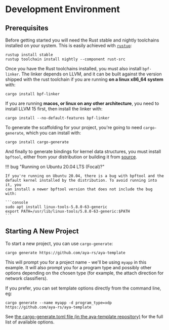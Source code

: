 # Development Environment

## Prerequisites

Before getting started you will need the Rust stable and nightly toolchains
installed on your system.  This is easily achieved with
[`rustup`](https://rustup.rs):

```console
rustup install stable
rustup toolchain install nightly --component rust-src
```

Once you have the Rust toolchains installed, you must also install `bpf-linker`.
The linker depends on LLVM, and it can be built against the version shipped with
the rust toolchain if you are running **on a linux x86_64 system** with:

```console
cargo install bpf-linker
```

If you are running **macos, or linux on any other architecture**, you need to
install LLVM 15 first, then install the linker with:

```console
cargo install --no-default-features bpf-linker
```

To generate the scaffolding for your project, you're going to need
`cargo-generate`, which you can install with:

```console
cargo install cargo-generate
```

And finally to generate bindings for kernel data structures, you must install
`bpftool`, either from your distribution or building it from
[source](https://github.com/libbpf/bpftool).

!!! bug "Running on Ubuntu 20.04 LTS (Focal)?"

	If you're running on Ubuntu 20.04, there is a bug with bpftool and the
	default kernel installed by the distribution. To avoid running into it, you
	can install a newer bpftool version that does not include the bug with:

	```console
	sudo apt install linux-tools-5.8.0-63-generic
	export PATH=/usr/lib/linux-tools/5.8.0-63-generic:$PATH
	```

## Starting A New Project

To start a new project, you can use `cargo-generate`:

```console
cargo generate https://github.com/aya-rs/aya-template
```

This will prompt you for a project name - we'll be using `myapp` in this
example. It will also prompt you for a program type and possibly other options
depending on the chosen type (for example, the attach direction for network
classifiers).

If you prefer, you can set template options directly from the command line, eg:

```console
cargo generate --name myapp -d program_type=xdp https://github.com/aya-rs/aya-template
```

See [the cargo-generate.toml file (in the aya-template repository)](https://github.com/aya-rs/aya-template/blob/main/cargo-generate.toml)
for the full list of available options.
